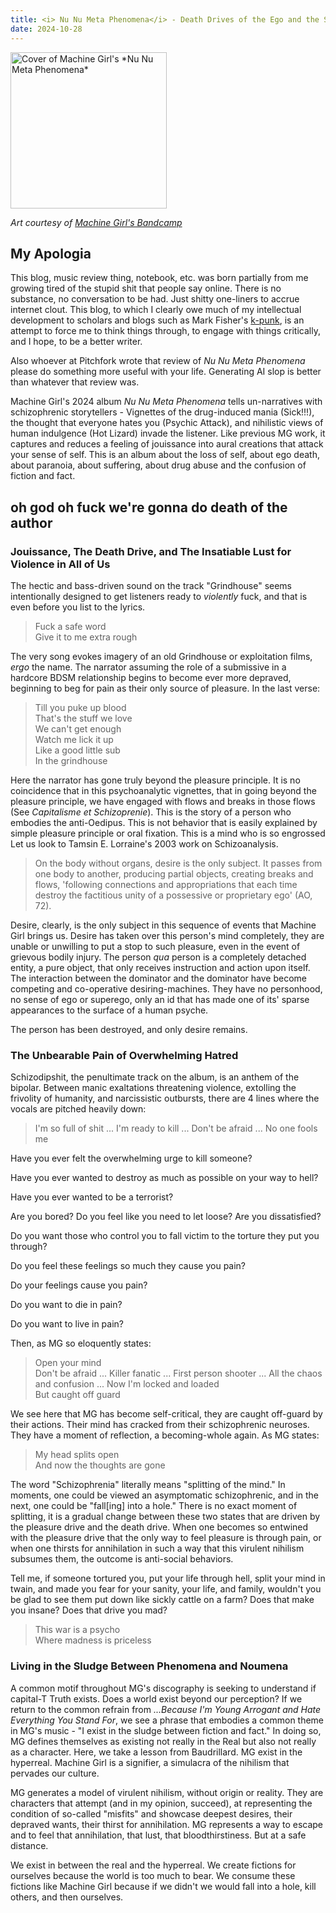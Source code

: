 ```yaml
---
title: <i> Nu Nu Meta Phenomena</i> - Death Drives of the Ego and the Self
date: 2024-10-28
---
```


<img src="./a0092742177_16.jpg" alt="Cover of Machine Girl's *Nu Nu Meta Phenomena*" width="250" height="250">

*Art courtesy of [Machine Girl's Bandcamp](https://machinegirl.bandcamp.com/track/nu-nu-meta-phenomena)*

## My Apologia
This blog, music review thing, notebook, etc. was born partially from me growing tired of the stupid shit that people say online. There is no substance, no conversation to be had. Just shitty one-liners to accrue internet clout. This blog, to which I clearly owe much of my intellectual development to scholars and blogs such as Mark Fisher's [k-punk](https://k-punk.org/), is an attempt to force me to think things through, to engage with things critically, and I hope, to be a better writer. 

Also whoever at Pitchfork wrote that review of *Nu Nu Meta Phenomena* please do something more useful with your life. Generating AI slop is better than whatever that review was.


Machine Girl's 2024 album *Nu Nu Meta Phenomena* tells un-narratives with schizophrenic storytellers - Vignettes of the drug-induced mania (Sick!!!), the thought that everyone hates you (Psychic Attack), and nihilistic views of human indulgence (Hot Lizard) invade the listener. Like previous MG work, it captures and reduces a feeling of jouissance into aural creations that attack your sense of self. This is an album about the loss of self, about ego death, about paranoia, about suffering, about drug abuse and the confusion of fiction and fact.

## oh god oh fuck we're gonna do death of the author

### Jouissance, The Death Drive, and The Insatiable Lust for Violence in All of Us

The hectic and bass-driven sound on the track "Grindhouse" seems intentionally designed to get listeners ready to *violently* fuck, and that is even before you list to the lyrics.

> Fuck a safe word <br>
> Give it to me extra rough

The very song evokes imagery of an old Grindhouse or exploitation films, *ergo* the name. The narrator assuming the role of a submissive in a hardcore BDSM relationship begins to become ever more depraved, beginning to beg for pain as their only source of pleasure. In the last verse:

> Till you puke up blood <br>
> That's the stuff we love <br>
> We can't get enough <br>
> Watch me lick it up <br>
> Like a good little sub <br>
> In the grindhouse 

Here the narrator has gone truly beyond the pleasure principle. It is no coincidence that in this psychoanalytic vignettes, that in going beyond the pleasure principle, we have engaged with flows and breaks in those flows (See *Capitalisme et Schizoprenie*). This is the story of a person who embodies the anti-Oedipus. This is not behavior that is easily explained by simple pleasure principle or oral fixation. This is a mind who is so engrossed Let us look to Tamsin E. Lorraine's 2003 work on Schizoanalysis.

> On the body without organs, desire is the only subject. It passes from one body to another, producing partial objects, creating breaks and flows, 'following connections and appropriations that each time destroy the factitious unity of a possessive or proprietary ego' (AO, 72).

Desire, clearly, is the only subject in this sequence of events that Machine Girl brings us. Desire has taken over this person's mind completely, they are unable or unwilling to put a stop to such pleasure, even in the event of grievous bodily injury. The person *qua* person is a completely detached entity, a pure object, that only receives instruction and action upon itself. The interaction between the dominator and the dominator have become competing and co-operative desiring-machines. They have no personhood, no sense of ego or superego, only an id that has made one of its' sparse appearances to the surface of a human psyche.

The person has been destroyed, and only desire remains.

### The Unbearable Pain of Overwhelming Hatred

Schizodipshit, the penultimate track on the album, is an anthem of the bipolar. Between manic exaltations threatening violence, extolling the frivolity of humanity, and narcissistic outbursts, there are 4 lines where the vocals are pitched heavily down: 

> I'm so full of shit
...
> I'm ready to kill
...
> Don't be afraid
...
> No one fools me 

Have you ever felt the overwhelming urge to kill someone? 

Have you ever wanted to destroy as much as possible on your way to hell?

Have you ever wanted to be a terrorist?

Are you bored? Do you feel like you need to let loose? Are you dissatisfied?

Do you want those who control you to fall victim to the torture they put you through?

Do you feel these feelings so much they cause you pain?

Do your feelings cause you pain?

Do you want to die in pain?

Do you want to live in pain?

Then, as MG so eloquently states:

> Open your mind <br>
> Don't be afraid
...
> Killer fanatic
...
> First person shooter
...
> All the chaos and confusion
...
> Now I'm locked and loaded <br>
> But caught off guard

We see here that MG has become self-critical, they are caught off-guard by their actions. Their mind has cracked from their schizophrenic neuroses. They have a moment of reflection, a becoming-whole again. As MG states:

> My head splits open <br>
> And now the thoughts are gone

The word "Schizophrenia" literally means "splitting of the mind." In moments, one could be viewed an asymptomatic schizophrenic, and in the next, one could be "fall[ing] into a hole." There is no exact moment of splitting, it is a gradual change between these two states that are driven by the pleasure drive and the death drive. When one becomes so entwined with the pleasure drive that the only way to feel pleasure is through pain, or when one thirsts for annihilation in such a way that this virulent nihilism subsumes them, the outcome is anti-social behaviors.

Tell me, if someone tortured you, put your life through hell, split your mind in twain, and made you fear for your sanity, your life, and family, wouldn't you be glad to see them put down like sickly cattle on a farm? Does that make you insane? Does that drive you mad?

> This war is a psycho <br>
> Where madness is priceless

### Living in the Sludge Between Phenomena and Noumena

A common motif throughout MG's discography is seeking to understand if capital-T Truth exists. Does a world exist beyond our perception? If we return to the common refrain from *...Because I'm Young Arrogant and Hate Everything You Stand For*, we see a phrase that embodies a common theme in MG's music - "I exist in the sludge between fiction and fact." In doing so, MG defines themselves as existing not really in the Real but also not really as a character. Here, we take a lesson from Baudrillard. MG exist in the hyperreal. Machine Girl is a signifier, a simulacra of the nihilism that pervades our culture. 

MG generates a model of virulent nihilism, without origin or reality. They are characters that attempt (and in my opinion, succeed), at representing the condition of so-called "misfits" and showcase deepest desires, their depraved wants, their thirst for annihilation. MG represents a way to escape and to feel that annihilation, that lust, that bloodthirstiness. But at a safe distance. 

We exist in between the real and the hyperreal. We create fictions for ourselves because the world is too much to bear. We consume these fictions like Machine Girl because if we didn't we would fall into a hole, kill others, and then ourselves.

